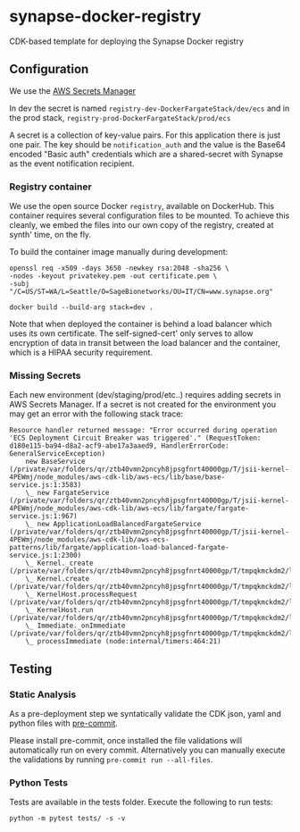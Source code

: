 # synapse-docker-registry

CDK-based template for deploying the Synapse Docker registry


## Configuration

We use the [AWS Secrets Manager](https://docs.aws.amazon.com/secretsmanager/latest/userguide/intro.html)

In dev the secret is named `registry-dev-DockerFargateStack/dev/ecs` and in the prod stack,
`registry-prod-DockerFargateStack/prod/ecs`

A secret is a collection of key-value pairs.  For this application there is just one pair.  The key should be `notification_auth` and the value is the
Base64 encoded "Basic auth" credentials which are a shared-secret with Synapse as the event notification recipient.

### Registry container
We use the open source Docker `registry`, available on DockerHub.  This container requires several configuration files to be mounted.
To achieve this cleanly, we embed the files into our own copy of the registry, created at synth' time, on the fly.

To build the container image manually during development:

```
openssl req -x509 -days 3650 -newkey rsa:2048 -sha256 \
-nodes -keyout privatekey.pem -out certificate.pem \
-subj "/C=US/ST=WA/L=Seattle/O=SageBionetworks/OU=IT/CN=www.synapse.org"

docker build --build-arg stack=dev .

```

Note that when deployed the container is behind a load balancer which uses its own certificate.  The self-signed-cert'
only serves to allow encryption of data in transit between the load balancer and the container, which is a HIPAA
security requirement.

### Missing Secrets

Each new environment (dev/staging/prod/etc..) requires adding secrets in AWS Secrets Manager.  If a
secret is not created for the environment you may get an error with the following stack trace:

```
Resource handler returned message: "Error occurred during operation 'ECS Deployment Circuit Breaker was triggered'." (RequestToken: d180e115-ba94-d8a2-acf9-abe17a3aaed9, HandlerErrorCode: GeneralServiceException)
    new BaseService (/private/var/folders/qr/ztb40vmn2pncyh8jpsgfnrt40000gp/T/jsii-kernel-4PEWmj/node_modules/aws-cdk-lib/aws-ecs/lib/base/base-service.js:1:3583)
    \_ new FargateService (/private/var/folders/qr/ztb40vmn2pncyh8jpsgfnrt40000gp/T/jsii-kernel-4PEWmj/node_modules/aws-cdk-lib/aws-ecs/lib/fargate/fargate-service.js:1:967)
    \_ new ApplicationLoadBalancedFargateService (/private/var/folders/qr/ztb40vmn2pncyh8jpsgfnrt40000gp/T/jsii-kernel-4PEWmj/node_modules/aws-cdk-lib/aws-ecs-patterns/lib/fargate/application-load-balanced-fargate-service.js:1:2300)
    \_ Kernel._create (/private/var/folders/qr/ztb40vmn2pncyh8jpsgfnrt40000gp/T/tmpqkmckdm2/lib/program.js:9964:29)
    \_ Kernel.create (/private/var/folders/qr/ztb40vmn2pncyh8jpsgfnrt40000gp/T/tmpqkmckdm2/lib/program.js:9693:29)
    \_ KernelHost.processRequest (/private/var/folders/qr/ztb40vmn2pncyh8jpsgfnrt40000gp/T/tmpqkmckdm2/lib/program.js:11544:36)
    \_ KernelHost.run (/private/var/folders/qr/ztb40vmn2pncyh8jpsgfnrt40000gp/T/tmpqkmckdm2/lib/program.js:11504:22)
    \_ Immediate._onImmediate (/private/var/folders/qr/ztb40vmn2pncyh8jpsgfnrt40000gp/T/tmpqkmckdm2/lib/program.js:11505:46)
    \_ processImmediate (node:internal/timers:464:21)
```


## Testing

### Static Analysis
As a pre-deployment step we syntatically validate the CDK json, yaml and
python files with [pre-commit](https://pre-commit.com).

Please install pre-commit, once installed the file validations will
automatically run on every commit.  Alternatively you can manually
execute the validations by running `pre-commit run --all-files`.

### Python Tests
Tests are available in the tests folder. Execute the following to run tests:

```
python -m pytest tests/ -s -v
```
